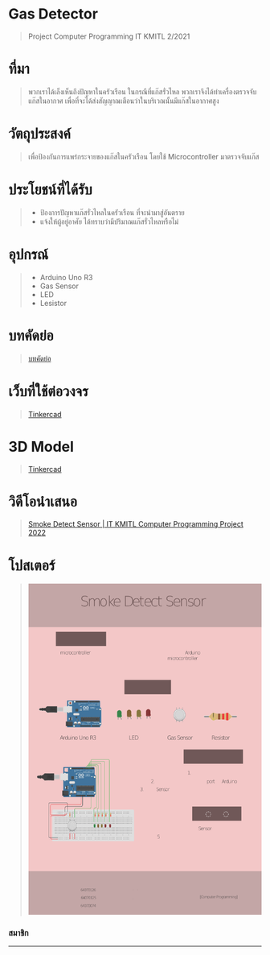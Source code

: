 # Gas Detector
> Project Computer Programming IT KMITL 2/2021
# ที่มา
  > พวกเราได้เล็งเห็นถึงปัญหาในครัวเรือน ในกรณีที่แก๊สรั่วไหล พวกเราจึงได้ทำเครื่องตรวจจับแก๊สในอากาศ เพื่อที่จะได้ส่งสัญญาณเตือนว่าในบริเวณนั้นมีแก๊สในอากาศสูง
# วัตถุประสงค์
> เพื่อป้องกันการแพร่กระจายของแก๊สในครัวเรือน โดยใช้  Microcontroller มาตรวจจับแก๊ส
# ประโยชน์ที่ได้รับ
> * ป้องการปัญหาแก๊สรั่วไหลในครัวเรือน ที่จะนำมาสู่อันตราย
> * แจ้งให้ผู้อยู่อาศัย ได้ทราบว่ามีปริมาณแก๊สรั่วไหลหรือไม่
# อุปกรณ์
> * Arduino Uno R3
> * Gas Sensor
> * LED
> * Lesistor
# บทคัดย่อ
> [บทคัดย่อ](https://docs.google.com/document/d/1QJhKXMBHFhQIcRQay6QXLjgT2K9Bn8pqgYMzIpaahwA/edit)
# เว็บที่ใช้ต่อวงจร
> [Tinkercad](https://www.tinkercad.com/things/cs5DJcWUfS2-smoke-detec/editel?sharecode=AQy-P4OdKnqkz5EzkNHKk1oJHeO5jNYHqsHJWZ6XuS0)
# 3D Model
> [Tinkercad](https://www.tinkercad.com/things/4V4M1iAyF9z-gas-detec/edit?sharecode=xNeBRsA9llxn-WhZIB_7XVRFn2TK7EEEOeGhVjHDrWo)
# วิดีโอนำเสนอ
> [Smoke Detect Sensor | IT KMITL Computer Programming Project 2022](https://www.youtube.com/watch?v=h6BTQJ6wfGs&feature=youtu.be)
# โปสเตอร์
>  ![Poster](Poster/Poster.png)
### สมาชิก
---

